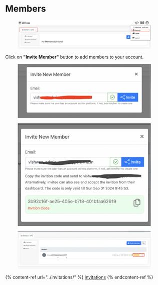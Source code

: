 # Members

<figure><img src="../../../.gitbook/assets/image (59).png" alt=""><figcaption></figcaption></figure>

Click on **"Invite Member"** button to add members to your account.&#x20;

<figure><img src="../../../.gitbook/assets/image (60).png" alt=""><figcaption></figcaption></figure>





<figure><img src="../../../.gitbook/assets/image (63).png" alt=""><figcaption></figcaption></figure>





<figure><img src="../../../.gitbook/assets/image (50).png" alt=""><figcaption></figcaption></figure>

{% content-ref url="../invitations/" %}
[invitations](../invitations/)
{% endcontent-ref %}
